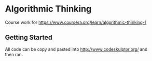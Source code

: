 # Algorithmic Thinking
Course work for https://www.coursera.org/learn/algorithmic-thinking-1

## Getting Started
All code can be copy and pasted into http://www.codeskulptor.org/ and then ran.

